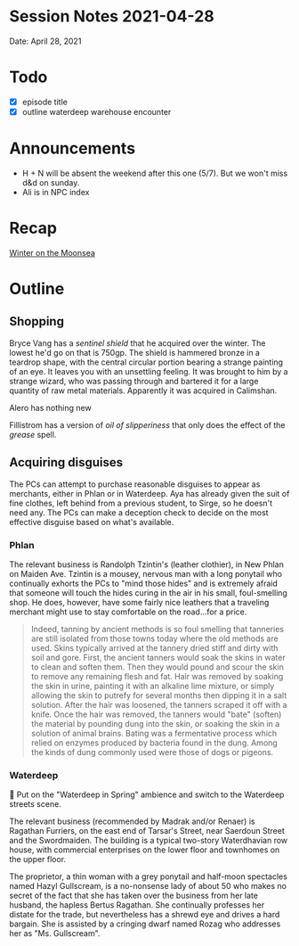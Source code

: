 # Session Notes 2021-04-28

Date: April 28, 2021

# Todo

- [x]  episode title
- [x]  outline waterdeep warehouse encounter

# Announcements

- H + N will be absent the weekend after this one (5/7). But we won't miss d&d on sunday.
- Ali is in NPC index

# Recap

[Winter on the Moonsea](../Adventure%20Log/%E2%9D%84%EF%B8%8F%20Winter%20on%20the%20Moonsea.md) 

# Outline

## Shopping

Bryce Vang has a *sentinel shield* that he acquired over the winter. The lowest he'd go on that is 750gp. The shield is hammered bronze in a teardrop shape, with the central circular portion bearing a strange painting of an eye. It leaves you with an unsettling feeling. It was brought to him by a strange wizard, who was passing through and bartered it for a large quantity of raw metal materials. Apparently it was acquired in Calimshan.

Alero has nothing new

Fillistrom has a version of *oil of slipperiness* that only does the effect of the *grease* spell.

## Acquiring disguises

The PCs can attempt to purchase reasonable disguises to appear as merchants, either in Phlan or in Waterdeep. Aya has already given the suit of fine clothes, left behind from a previous student, to Sirge, so he doesn't need any. The PCs can make a deception check to decide on the most effective disguise based on what's available.

### Phlan

The relevant business is Randolph Tzintin's (leather clothier), in New Phlan on Maiden Ave. Tzintin is a mousey, nervous man with a long ponytail who continually exhorts the PCs to "mind those hides" and is extremely afraid that someone will touch the hides curing in the air in his small, foul-smelling shop. He does, however, have some fairly nice leathers that a traveling merchant might use to stay comfortable on the road...for a price.

> Indeed, tanning by ancient methods is so foul smelling that tanneries are still isolated from those towns today where the old methods are used. Skins typically arrived at the tannery dried stiff and dirty with soil and gore. First, the ancient tanners would soak the skins in water to clean and soften them. Then they would pound and scour the skin to remove any remaining flesh and fat. Hair was removed by soaking the skin in urine, painting it with an alkaline lime mixture, or simply allowing the skin to putrefy for several months then dipping it in a salt solution. After the hair was loosened, the tanners scraped it off with a knife. Once the hair was removed, the tanners would "bate" (soften) the material by pounding dung into the skin, or soaking the skin in a solution of animal brains. Bating was a fermentative process which relied on enzymes produced by bacteria found in the dung. Among the kinds of dung commonly used were those of dogs or pigeons.
> 

### Waterdeep

<aside>
🎵 Put on the "Waterdeep in Spring" ambience and switch to the Waterdeep streets scene.

</aside>

The relevant business (recommended by Madrak and/or Renaer) is Ragathan Furriers, on the east end of Tarsar's Street, near Saerdoun Street and the Swordmaiden. The building is a typical two-story Waterdhavian row house, with commercial enterprises on the lower floor and townhomes on the upper floor.

The proprietor, a thin woman with a grey ponytail and half-moon spectacles named Hazyl Gullscream, is a no-nonsense lady of about 50 who makes no secret of the fact that she has taken over the business from her late husband, the hapless Bertus Ragathan. She continually professes her distate for the trade, but nevertheless has a shrewd eye and drives a hard bargain. She is assisted by a cringing dwarf named Rozag who addresses her as "Ms. Gullscream".